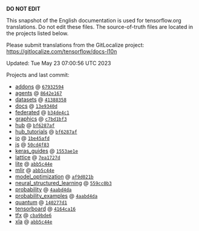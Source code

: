 __DO NOT EDIT__

This snapshot of the English documentation is used for tensorflow.org
translations. Do not edit these files. The source-of-truth files are located in
the projects listed below.

Please submit translations from the GitLocalize project: https://gitlocalize.com/tensorflow/docs-l10n

Updated: Tue May 23 07:00:56 UTC 2023

Projects and last commit:

- [addons](https://github.com/tensorflow/addons/tree/master/docs) @ <a href='https://github.com/tensorflow/addons/commit/6793259434d0bc59f7bbd5b8b8d7b2e12e6501d6'><code>67932594</code></a>
- [agents](https://github.com/tensorflow/agents/tree/master/docs) @ <a href='https://github.com/tensorflow/agents/commit/8642e16702b2067d4206c6575b5d1e4009201c3c'><code>8642e167</code></a>
- [datasets](https://github.com/tensorflow/datasets/tree/master/docs) @ <a href='https://github.com/tensorflow/datasets/commit/41388358bbe544e390c4a0482ddb93a921a96192'><code>41388358</code></a>
- [docs](https://github.com/tensorflow/docs/tree/master/site/en) @ <a href='https://github.com/tensorflow/docs/commit/13e9340d25ee3b71dc54e731fefd32efb0b58c5b'><code>13e9340d</code></a>
- [federated](https://github.com/tensorflow/federated/tree/main/docs) @ <a href='https://github.com/tensorflow/federated/commit/b34de4c19f0a39a9fd7db1084a9422673d5b3d49'><code>b34de4c1</code></a>
- [graphics](https://github.com/tensorflow/graphics/tree/master/tensorflow_graphics/g3doc) @ <a href='https://github.com/tensorflow/graphics/commit/c7bd1bf35afb9f20c73404773d3ad9c989f947b0'><code>c7bd1bf3</code></a>
- [hub](https://github.com/tensorflow/hub/tree/master/docs) @ <a href='https://github.com/tensorflow/hub/commit/bf6287af0715e23cc1b4945dfbfc275cd8da95b0'><code>bf6287af</code></a>
- [hub_tutorials](https://github.com/tensorflow/hub/tree/master/examples/colab) @ <a href='https://github.com/tensorflow/hub/commit/bf6287af0715e23cc1b4945dfbfc275cd8da95b0'><code>bf6287af</code></a>
- [io](https://github.com/tensorflow/io/tree/master/docs) @ <a href='https://github.com/tensorflow/io/commit/1be45afd417ea7000bef2f0f096cf23d7f39fbb8'><code>1be45afd</code></a>
- [js](https://github.com/tensorflow/tfjs-website/tree/master/docs) @ <a href='https://github.com/tensorflow/tfjs-website/commit/50cd4f838d0a2d44f0c379e0da5c1f7cc4507903'><code>50cd4f83</code></a>
- [keras_guides](https://github.com/tensorflow/docs/tree/snapshot-keras/site/en/guide/keras) @ <a href='https://github.com/tensorflow/docs/commit/1553ae1e4a149be71703e2ee60173b3d1e0e8c00'><code>1553ae1e</code></a>
- [lattice](https://github.com/tensorflow/lattice/tree/master/docs) @ <a href='https://github.com/tensorflow/lattice/commit/7ea1727de1e0309eb324296bc445e0bf5c5c6d74'><code>7ea1727d</code></a>
- [lite](https://github.com/tensorflow/tensorflow/tree/master/tensorflow/lite/g3doc) @ <a href='https://github.com/tensorflow/tensorflow/commit/abb5c44ea795a9246321e8cc9320711083449bb6'><code>abb5c44e</code></a>
- [mlir](https://github.com/tensorflow/tensorflow/tree/master/tensorflow/compiler/mlir/g3doc) @ <a href='https://github.com/tensorflow/tensorflow/commit/abb5c44ea795a9246321e8cc9320711083449bb6'><code>abb5c44e</code></a>
- [model_optimization](https://github.com/tensorflow/model-optimization/tree/master/tensorflow_model_optimization/g3doc) @ <a href='https://github.com/tensorflow/model-optimization/commit/af9d021ba09fd2527be8abcf503424b4abb0c6e3'><code>af9d021b</code></a>
- [neural_structured_learning](https://github.com/tensorflow/neural-structured-learning/tree/master/g3doc) @ <a href='https://github.com/tensorflow/neural-structured-learning/commit/559cc0b39fec933cbd1e7fff9d457ce07733a044'><code>559cc0b3</code></a>
- [probability](https://github.com/tensorflow/probability/tree/main/tensorflow_probability/g3doc) @ <a href='https://github.com/tensorflow/probability/commit/4aabd4dad3de60bb3c572d2126d8286c484ce1fe'><code>4aabd4da</code></a>
- [probability_examples](https://github.com/tensorflow/probability/tree/main/tensorflow_probability/examples/jupyter_notebooks) @ <a href='https://github.com/tensorflow/probability/commit/4aabd4dad3de60bb3c572d2126d8286c484ce1fe'><code>4aabd4da</code></a>
- [quantum](https://github.com/tensorflow/quantum/tree/master/docs) @ <a href='https://github.com/tensorflow/quantum/commit/140277d10ca63b541acb481ecaf899f91c846e5b'><code>140277d1</code></a>
- [tensorboard](https://github.com/tensorflow/tensorboard/tree/master/docs) @ <a href='https://github.com/tensorflow/tensorboard/commit/4164ca16e9a79a5095efba25f6c1ceea5ced0edd'><code>4164ca16</code></a>
- [tfx](https://github.com/tensorflow/tfx/tree/master/docs) @ <a href='https://github.com/tensorflow/tfx/commit/cba9bde68105c6bfd81f488caec432fdf3535328'><code>cba9bde6</code></a>
- [xla](https://github.com/tensorflow/tensorflow/tree/master/tensorflow/compiler/xla/g3doc) @ <a href='https://github.com/tensorflow/tensorflow/commit/abb5c44ea795a9246321e8cc9320711083449bb6'><code>abb5c44e</code></a>

